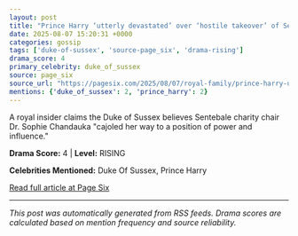 ```yaml
---
layout: post
title: "Prince Harry ‘utterly devastated’ over ‘hostile takeover’ of Sentebale charity he co-founded"
date: 2025-08-07 15:20:31 +0000
categories: gossip
tags: ['duke-of-sussex', 'source-page_six', 'drama-rising']
drama_score: 4
primary_celebrity: duke_of_sussex
source: page_six
source_url: "https://pagesix.com/2025/08/07/royal-family/prince-harry-utterly-devastated-over-hostile-takeover-of-sentebale-charity-he-co-founded/"
mentions: {'duke_of_sussex': 2, 'prince_harry': 2}
---
```


A royal insider claims the Duke of Sussex believes Sentebale charity chair Dr. Sophie Chandauka "cajoled her way to a position of power and influence."

**Drama Score:** 4 | **Level:** RISING

**Celebrities Mentioned:** Duke Of Sussex, Prince Harry

[Read full article at Page Six](https://pagesix.com/2025/08/07/royal-family/prince-harry-utterly-devastated-over-hostile-takeover-of-sentebale-charity-he-co-founded/)

---
*This post was automatically generated from RSS feeds. Drama scores are calculated based on mention frequency and source reliability.*
